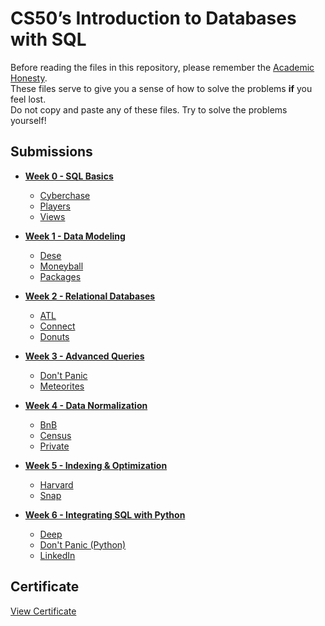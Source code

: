 # CS50’s Introduction to Databases with SQL

Before reading the files in this repository, please remember the [Academic Honesty](https://cs50.harvard.edu/sql/2023/honesty/).\
These files serve to give you a sense of how to solve the problems **if** you feel lost.\
Do not copy and paste any of these files. Try to solve the problems yourself!

## Submissions

* **[Week 0 - SQL Basics](week_0)**
   - [Cyberchase](week_0/cyberchase)
   - [Players](week_0/players)
   - [Views](week_0/views)

* **[Week 1 - Data Modeling](week_1)**
   - [Dese](week_1/dese)
   - [Moneyball](week_1/moneyball)
   - [Packages](week_1/packages)

* **[Week 2 - Relational Databases](week_2)**
   - [ATL](week_2/atl)
   - [Connect](week_2/connect)
   - [Donuts](week_2/donuts)

* **[Week 3 - Advanced Queries](week_3)**
   - [Don't Panic](week_3/dont-panic)
   - [Meteorites](week_3/meteorites)

* **[Week 4 - Data Normalization](week_4)**
   - [BnB](week_4/bnb)
   - [Census](week_4/census)
   - [Private](week_4/private)

* **[Week 5 - Indexing & Optimization](week_5)**
   - [Harvard](week_5/harvard)
   - [Snap](week_5/snap)

* **[Week 6 - Integrating SQL with Python](week_6)**
   - [Deep](week_6/deep)
   - [Don't Panic (Python)](week_6/dont-panic-python)
   - [LinkedIn](week_6/linkedin)

## Certificate

[View Certificate](https://cs50.harvard.edu/certificates/db2900c1-aa00-4dd0-8f64-8f2f4459ff33)
